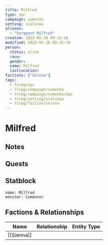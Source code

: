 ```yaml
---
title: Milfred
type: npc
campaign: sumonho
setting: scalinea
aliases: 
  - "Sergeant Milfred"
created: 2022-05-26 09:32:18
modified: 2022-05-26 09:32:18
person:
  status: alive
  race: 
  gender: 
  name: Milfred
  lastlocation: 
factions: ["Seinna"]
tags:
  - ttrpg/npc
  - ttrpg/campaign/sumonho
  - ttrpg/campaign/sumonho/npc
  - ttrpg/setting/scalinea
  - ttrpg/faction/seinna
---
```


# Milfred

## Notes


## Quests


## Statblock

```statblock
name: Milfred
monster: Commoner
```


## Factions & Relationships
| Name | Relationship | Entity Type |
| ---- |:------------:| ----------- |
| [[Sienna]] | | |



